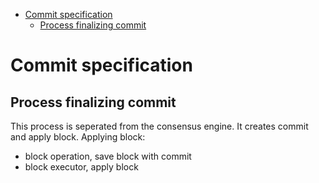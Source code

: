 - [Commit specification](#commit-specification)
  - [Process finalizing commit](#process-finalizing-commit)

# Commit specification
## Process finalizing commit
This process is seperated from the consensus engine. It creates commit and apply block.
Applying block:
- block operation, save block with commit
- block executor, apply block
